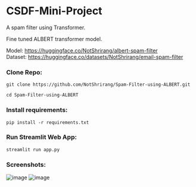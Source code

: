 # CSDF-Mini-Project
A spam filter using Transformer.

Fine tuned ALBERT transformer model.

Model: <a href="https://huggingface.co/NotShrirang/albert-spam-filter">https://huggingface.co/NotShrirang/albert-spam-filter</a><br>
Dataset: <a href="https://huggingface.co/datasets/NotShrirang/email-spam-filter">https://huggingface.co/datasets/NotShrirang/email-spam-filter</a>

### Clone Repo:
```
git clone https://github.com/NotShrirang/Spam-Filter-using-ALBERT.git
```

```
cd Spam-Filter-using-ALBERT
```

### Install requirements:
```
pip install -r requirements.txt
```

### Run Streamlit Web App:
```
streamlit run app.py
```

### Screenshots:
![image](https://github.com/NotShrirang/Spam-Filter-using-ALBERT/assets/85283622/928e37ac-4d97-4d13-9d5f-4c0ff575495a)
![image](https://github.com/NotShrirang/Spam-Filter-using-ALBERT/assets/85283622/8bf03640-de88-44f6-b2b2-8ec730777a5b)
